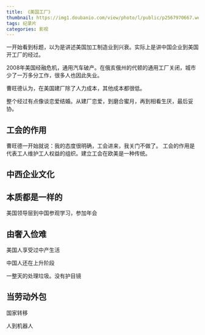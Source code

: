 ```yaml
---
title: 《美国工厂》
thumbnail: https://img1.doubanio.com/view/photo/l/public/p2567970667.webp
tags: 纪录片
categories: 影视
---
```


一开始看到标题，以为是讲述美国加工制造业到兴衰。实际上是讲中国企业到美国开工厂的经过。

2008年美国经融危机，通用汽车破产。在俄亥俄州的代顿的通用工厂关闭，城市少了一万多分工作，很多人也因此失业。

曹旺德认为，在美国建厂除了人力成本，其他成本都很低。

整个经过有点像谈恋爱结婚。从建厂恋爱，到磨合蜜月，再到相看生厌，最后妥协。

## 工会的作用
曹旺德一开始就说：我的态度很明确，工会进来，我关门不做了。
工会的作用是代表工人维护工人权益的组织。建立工会在欧美是一种传统。

## 中西企业文化

## 本质都是一样的
美国领导层到中国参观学习，参加年会

## 由奢入俭难
美国人享受过中产生活

中国人还在上升阶段

一整天的处理垃圾。没有护目镜

## 当劳动外包

国家转移

人到机器人

